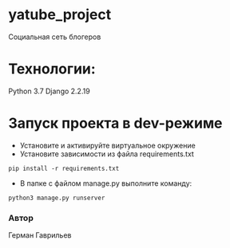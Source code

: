 # yatube_project
Социальная сеть блогеров
# Технологии:
Python 3.7
Django 2.2.19
# Запуск проекта в dev-режиме
- Установите и активируйте виртуальное окружение
- Установите зависимости из файла requirements.txt
```
pip install -r requirements.txt
``` 
- В папке с файлом manage.py выполните команду:
```
python3 manage.py runserver
```
### Автор
Герман Гаврильев